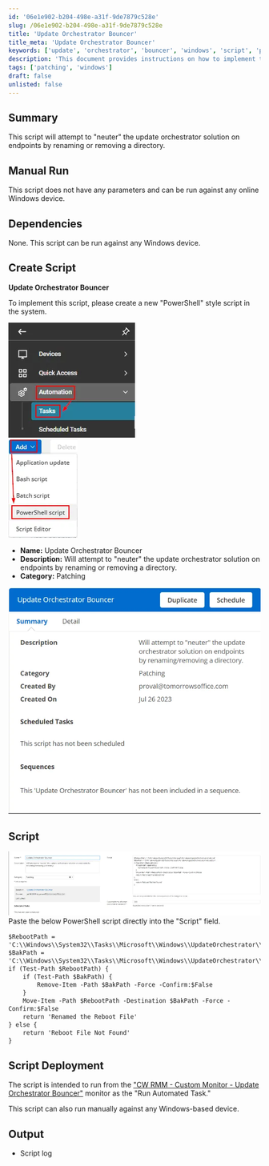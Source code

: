 ```yaml
---
id: '06e1e902-b204-498e-a31f-9de7879c528e'
slug: /06e1e902-b204-498e-a31f-9de7879c528e
title: 'Update Orchestrator Bouncer'
title_meta: 'Update Orchestrator Bouncer'
keywords: ['update', 'orchestrator', 'bouncer', 'windows', 'script', 'patching']
description: 'This document provides instructions on how to implement the Update Orchestrator Bouncer script, which attempts to disable the update orchestrator solution on Windows endpoints by renaming or removing specific directories. It includes details on manual execution, dependencies, and deployment methods.'
tags: ['patching', 'windows']
draft: false
unlisted: false
---
```


## Summary

This script will attempt to "neuter" the update orchestrator solution on endpoints by renaming or removing a directory.

## Manual Run

This script does not have any parameters and can be run against any online Windows device.

## Dependencies

None. This script can be run against any Windows device.

## Create Script

**Update Orchestrator Bouncer**

To implement this script, please create a new "PowerShell" style script in the system.

![Image 1](../../../static/img/docs/a88678ef-dc82-4837-802c-e77573277504/image_6.webp)  
![Image 2](../../../static/img/docs/a88678ef-dc82-4837-802c-e77573277504/image_7.webp)  

- **Name:** Update Orchestrator Bouncer  
- **Description:** Will attempt to "neuter" the update orchestrator solution on endpoints by renaming or removing a directory.  
- **Category:** Patching  

![Image 3](../../../static/img/docs/a88678ef-dc82-4837-802c-e77573277504/image_8.webp)  

## Script

![Image 4](../../../static/img/docs/a88678ef-dc82-4837-802c-e77573277504/image_9.webp)  
Paste the below PowerShell script directly into the "Script" field.

```
$RebootPath = 'C:\\Windows\\System32\\Tasks\\Microsoft\\Windows\\UpdateOrchestrator\\reboot'
$BakPath = 'C:\\Windows\\System32\\Tasks\\Microsoft\\Windows\\UpdateOrchestrator\\reboot.bak'
if (Test-Path $RebootPath) {
    if (Test-Path $BakPath) {
        Remove-Item -Path $BakPath -Force -Confirm:$False
    }
    Move-Item -Path $RebootPath -Destination $BakPath -Force -Confirm:$False
    return 'Renamed the Reboot File'
} else {
    return 'Reboot File Not Found'
}
```

## Script Deployment

The script is intended to run from the ["CW RMM - Custom Monitor - Update Orchestrator Bouncer"](/docs/a88678ef-dc82-4837-802c-e77573277504) monitor as the "Run Automated Task."

This script can also run manually against any Windows-based device.

## Output

- Script log